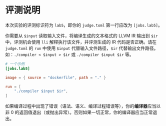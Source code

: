 # 评测说明

本次实验的评测标识符为 `lab5`，即你的 `judge.toml` 第一行应改为 `[jobs.lab5]`。

你需要从 `$input` 读取输入文件，将编译生成的文本格式的 LLVM IR 输出到 `$ir` 中，评测机会使用 `lli` 解释执行该文件，并评测生成的 IR 代码是否正确。请在 `judge.toml` 的 `run` 中使用 `$input` 代替输入文件路径，`$ir` 代替输出文件路径。如：`./compiler < $input > $ir` 或 `./compiler $input $ir` 等。

```toml
# 一个示例
[jobs.lab5]

image = { source = "dockerfile", path = "." }

run = [
    "./compiler $input $ir",
]
```

如果编译过程中出现了错误（语法、语义、编译过程错误等），你的**编译器**应当以非 0 的返回值退出（或抛出异常）。否则如果一切正常，你的编译器应当正常退出。
